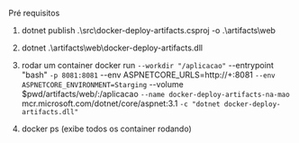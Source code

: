Pré requisitos
1. dotnet publish .\src\docker-deploy-artifacts.csproj -o .\artifacts\web

2. dotnet .\artifacts\web\docker-deploy-artifacts.dll

3. rodar um container 
 docker run `
--workdir "/aplicacao" `
--entrypoint "bash" `
-p 8081:8081 `
--env ASPNETCORE_URLS=http://+:8081 `
--env ASPNETCORE_ENVIRONMENT=Starging `
--volume $pwd/artifacts/web/:/aplicacao `
--name docker-deploy-artifacts-na-mao `
mcr.microsoft.com/dotnet/core/aspnet:3.1 `
-c "dotnet docker-deploy-artifacts.dll" `

4. docker ps (exibe todos os container rodando)

